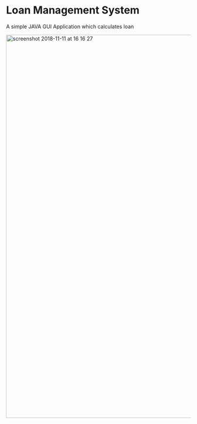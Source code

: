 # Loan Management System
A simple JAVA GUI Application which calculates loan

<img width="1044" alt="screenshot 2018-11-11 at 16 16 27" src="https://user-images.githubusercontent.com/29392962/48311959-996e5000-e5cd-11e8-9e1e-bca6a8237f23.png">

